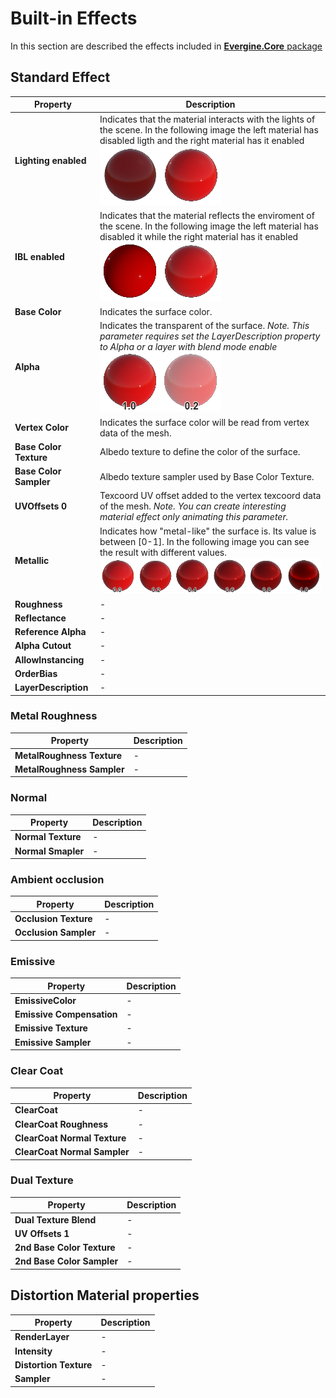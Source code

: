 # Built-in Effects
In this section are described the effects included in [**Evergine.Core** package](../evergine_studio/packages.md)

## Standard Effect

|Property                       | Description |
|-------------------------------|-------------|
| **Lighting enabled**          | Indicates that the material interacts with the lights of the scene. In the following image the left material has disabled ligth and the right material has it enabled <br> ![Light off/on](images/DefaultMaterialLightOnOff.png)|
| **IBL enabled**               | Indicates that the material reflects the enviroment of the scene. In the following image the left material has disabled it while the right material has it enabled <br> ![IBL off/on](images/DefaultMaterialIBLOnOff.png)|
| **Base Color**                | Indicates the surface color.  |
| **Alpha**                     | Indicates the transparent of the surface. _Note. This parameter requires set the LayerDescription property to Alpha or a layer with blend mode enable_ <br> ![Alpha values](images/DefaultMaterialAlphaOnOff.png) |
| **Vertex Color**              | Indicates the surface color will be read from vertex data of the mesh. |
| **Base Color Texture**        | Albedo texture to define the color of the surface. |
| **Base Color Sampler**        | Albedo texture sampler used by Base Color Texture. |
| **UVOffsets 0**               | Texcoord UV offset added to the vertex texcoord data of the mesh. _Note. You can create interesting material effect only animating this parameter._|
| **Metallic**                  | Indicates how "metal-like" the surface is. Its value is between [0-1]. In the following image you can see the result with different values. <br> ![Metallic values](images/DefaultMaterialMetallic.png) |
| **Roughness**                 | - |
| **Reflectance**               | - |
| **Reference Alpha**           | - |
| **Alpha Cutout**              | - |
| **AllowInstancing**           | - |
| **OrderBias**                 | - |
| **LayerDescription**          | - |

### Metal Roughness
|Property                       | Description |
|-------------------------------|-------------|
| **MetalRoughness Texture**    | - |
| **MetalRoughness Sampler**    | - |

### Normal

|Property                       | Description |
|-------------------------------|-------------|
| **Normal Texture**            | - |
| **Normal Smapler**            | - |

### Ambient occlusion

|Property                       | Description |
|-------------------------------|-------------|
| **Occlusion Texture**         | - |
| **Occlusion Sampler**         | - |

### Emissive

|Property                       | Description |
|-------------------------------|-------------|
| **EmissiveColor**             | - |
| **Emissive Compensation**     | - |
| **Emissive Texture**          | - |
| **Emissive Sampler**          | - |

### Clear Coat

|Property                       | Description |
|-------------------------------|-------------|
| **ClearCoat**                 | - |
| **ClearCoat Roughness**       | - |
| **ClearCoat Normal Texture**  | - |
| **ClearCoat Normal Sampler**  | - |

### Dual Texture

|Property                       | Description |
|-------------------------------|-------------|
| **Dual Texture Blend**        | - |
| **UV Offsets 1**              | - |
| **2nd Base Color Texture**    | - |
| **2nd Base Color Sampler**    | - |


## Distortion Material properties

|Property                       | Description |
|-------------------------------|-------------|
| **RenderLayer**               | - |
| **Intensity**                 | - |
| **Distortion Texture**        | - |
| **Sampler**                   | - |